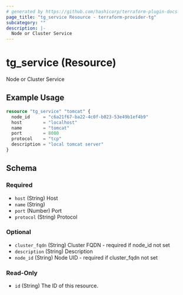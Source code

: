 ```yaml
---
# generated by https://github.com/hashicorp/terraform-plugin-docs
page_title: "tg_service Resource - terraform-provider-tg"
subcategory: ""
description: |-
  Node or Cluster Service
---
```


# tg_service (Resource)

Node or Cluster Service

## Example Usage

```terraform
resource "tg_service" "tomcat" {
  node_id     = "c6a21f67-ba22-4c0f-b023-53e49b1ef4b9"
  host        = "localhost"
  name        = "tomcat"
  port        = 8080
  protocol    = "tcp"
  description = "local tomcat server"
}
```

<!-- schema generated by tfplugindocs -->
## Schema

### Required

- `host` (String) Host
- `name` (String)
- `port` (Number) Port
- `protocol` (String) Protocol

### Optional

- `cluster_fqdn` (String) Cluster FQDN - required if node_id not set
- `description` (String) Description
- `node_id` (String) Node UID - required if cluster_fqdn not set

### Read-Only

- `id` (String) The ID of this resource.


